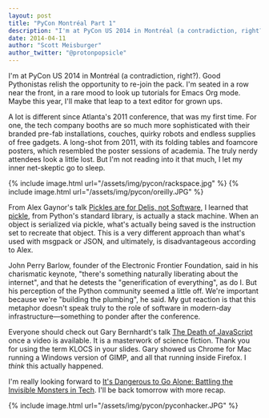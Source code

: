 ```yaml
---
layout: post
title: "PyCon Montréal Part 1"
description: "I'm at PyCon US 2014 in Montréal (a contradiction, right?). Good Pythonistas relish the opportunity to re-join the pack."
date: 2014-04-11
author: "Scott Meisburger"
author_twitter: "@protonpopsicle"
---
```


I'm at PyCon US 2014 in Montréal (a contradiction, right?). Good Pythonistas relish the opportunity to re-join the pack. I'm seated in a row near the front, in a rare mood to look up tutorials for Emacs Org mode. Maybe this year, I'll make that leap to a text editor for grown ups.

A lot is different since Atlanta's 2011 conference, that was my first time. For one, the tech company booths are so much more sophisticated with their branded pre-fab installations, couches, quirky robots and endless supplies of free gadgets. A long-shot from 2011, with its folding tables and foamcore posters, which resembled the poster sessions of academia. The truly nerdy attendees look a little lost. But I'm not reading into it that much, I let my inner net-skeptic go to sleep.

{% include image.html url="/assets/img/pycon/rackspace.jpg" %}
{% include image.html url="/assets/img/pycon/oreilly.JPG" %}

<!--more-->

From Alex Gaynor's talk [Pickles are for Delis, not Software](https://speakerdeck.com/pycon2014/pickles-are-for-delis-not-for-software-by-alex-gaynor), I learned that [pickle](https://docs.python.org/dev/library/pickle.html), from Python's standard library, is actually a stack machine. When an object is serialized via pickle, what's actually being saved is the instruction set to recreate that object. This is a very different approach than what's used with msgpack or JSON, and ultimately, is disadvantageous according to Alex.

John Perry Barlow, founder of the Electronic Frontier Foundation, said in his charismatic keynote, "there's something naturally liberating about the internet", and that he detests the "generification of everything", as do I. But his perception of the Python community seemed a little off. We're important because we're "building the plumbing", he said. My gut reaction is that this metaphor doesn't speak truly to the role of software in modern-day infrastructure&mdash;something to ponder after the conference.

Everyone should check out Gary Bernhardt's talk [The Death of JavaScript](https://us.pycon.org/2014/schedule/presentation/186/) once a video is available. It is a masterwork of science fiction. Thank you for using the term KLOCS in your slides. Gary showed us Chrome for Mac running a Windows version of GIMP, and all that running inside Firefox. I *think* this actually happened.

I'm really looking forward to [It's Dangerous to Go Alone: Battling the Invisible Monsters in Tech](https://us.pycon.org/2014/schedule/presentation/164/). I'll be back tomorrow with more recap.

{% include image.html url="/assets/img/pycon/pyconhacker.JPG" %}

